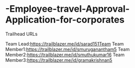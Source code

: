 # -Employee-travel-Approval-Application-for-corporates

Trailhead URLs

Team Lead:https://trailblazer.me/id/sarad151Team 
Team Member1:https://trailblazer.me/id/smuruganantham5
Team Member2:https://trailblazer.me/id/smuthukumar16
Team Member3:https://trailblazer.me/id/gramakrishnan5
